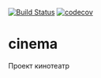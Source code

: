 [![Build Status](https://travis-ci.com/dvamedveda/cinema.svg?branch=main)](https://travis-ci.com/dvamedveda/cinema)
[![codecov](https://codecov.io/gh/dvamedveda/cinema/branch/master/graph/badge.svg?token=6JZHOWIMIK)](https://codecov.io/gh/dvamedveda/cinema)


# cinema
Проект кинотеатр